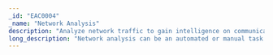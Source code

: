 ```yaml
---
_id: "EAC0004"
_name: "Network Analysis"
description: "Analyze network traffic to gain intelligence on communications between systems."
long_description: "Network analysis can be an automated or manual task to review communications between systems to expose adversary activity, such as C2 or data exfiltration traffic. This analysis is normally done by capturing and analyzing traffic on the wire or from previously collected packet capture.  When custom protocols are in use, defenders can leverage protocol decoder frameworks. These are customized code modules that can read network traffic and contextualize activity between the C2 operator and the implant. These frameworks are often required to process complex encryption ciphers and custom protocols into a human-readable format for an analyst to interpret. Decoder creation requires malware analysis of the implant to understand the design of the protocol. While a high level of technical maturity is required to create such a decoder, once created they are invaluable to the defender.  For example, a defender can use a protocol decode to decrypt network capture data and expose an adversary’s C2 or exfiltration activity. Not only does this data provide exquisite intelligence in regard to the adversary’s communications channels and targeting preferences, but it also provides future opportunities for data manipulation to further operational goals."
---
```

